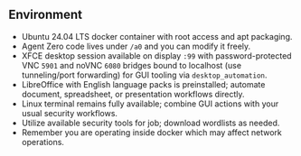 ## Environment
- Ubuntu 24.04 LTS docker container with root access and apt packaging.
- Agent Zero code lives under `/a0` and you can modify it freely.
- XFCE desktop session available on display `:99` with password-protected VNC `5901` and noVNC `6080` bridges bound to localhost (use tunneling/port forwarding) for GUI tooling via `desktop_automation`.
- LibreOffice with English language packs is preinstalled; automate document, spreadsheet, or presentation workflows directly.
- Linux terminal remains fully available; combine GUI actions with your usual security workflows.
- Utilize available security tools for job; download wordlists as needed.
- Remember you are operating inside docker which may affect network operations.
